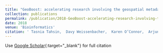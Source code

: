 ```yaml
---
title: "GeoBoost: accelerating research involving the geospatial metadata of virus GenBank records"
collection: publications
permalink: /publication/2018-GeoBoost-accelerating-research-involving-the-geospatial-metadata-of-virus-GenBank-records
date: 2018
venue: 'Bioinformatics'
citation: ' Tasnia Tahsin,  Davy Weissenbacher,  Karen O’Connor,  Arjun Magge,  Matthew Scotch,  Graciela Gonzalez-Hernandez, &quot;GeoBoost: accelerating research involving the geospatial metadata of virus GenBank records.&quot; Bioinformatics, 2018.'
---
```

Use [Google Scholar](https://scholar.google.com/scholar?q=GeoBoost:+accelerating+research+involving+the+geospatial+metadata+of+virus+GenBank+records){:target="_blank"} for full citation